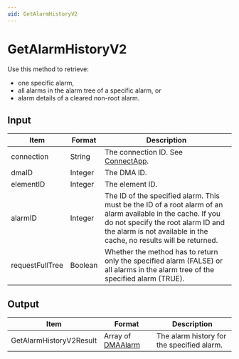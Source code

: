 ```yaml
---
uid: GetAlarmHistoryV2
---
```


# GetAlarmHistoryV2

Use this method to retrieve:

- one specific alarm,
- all alarms in the alarm tree of a specific alarm, or
- alarm details of a cleared non-root alarm.

## Input

| Item | Format | Description |
|--|--|--|
| connection | String | The connection ID. See [ConnectApp](xref:ConnectApp). |
| dmaID      | Integer | The DMA ID. |
| elementID  | Integer | The element ID. |
| alarmID    | Integer | The ID of the specified alarm. This must be the ID of a root alarm of an alarm available in the cache. If you do not specify the root alarm ID and the alarm is not available in the cache, no results will be returned. |
| requestFullTree | Boolean | Whether the method has to return only the specified alarm (FALSE) or all alarms in the alarm tree of the specified alarm (TRUE). |

## Output

| Item                    | Format                             | Description                                |
|-------------------------|------------------------------------|--------------------------------------------|
| GetAlarmHistoryV2Result | Array of [DMAAlarm](xref:DMAAlarm) | The alarm history for the specified alarm. |
